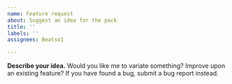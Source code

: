 ```yaml
---
name: Feature request
about: Suggest an idea for the pack
title: ''
labels: ''
assignees: Beatso1

---
```


**Describe your idea.**
Would you like me to variate something? Improve upon an existing feature? If you have found a bug, submit a bug report instead.
